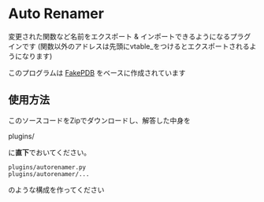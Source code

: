 # Auto Renamer

変更された関数など名前をエクスポート & インポートできるようになるプラグインです
(関数以外のアドレスは先頭にvtable_をつけるとエクスポートされるようになります)

このプログラムは [FakePDB](https://github.com/Mixaill/FakePDB) をベースに作成されています

## 使用方法

このソースコードをZipでダウンロードし、解答した中身を

plugins/

に**直下**でおいてください。

```
plugins/autorenamer.py
plugins/autorenamer/...
```

のような構成を作ってください
